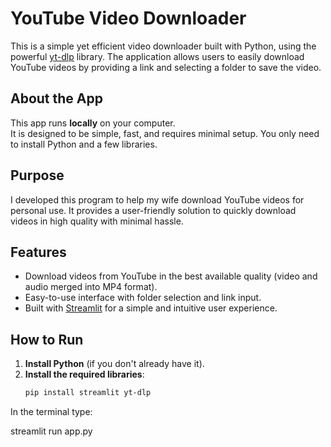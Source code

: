 # YouTube Video Downloader

This is a simple yet efficient video downloader built with Python, using the powerful [yt-dlp](https://github.com/yt-dlp/yt-dlp) library. The application allows users to easily download YouTube videos by providing a link and selecting a folder to save the video.

## About the App

This app runs **locally** on your computer.  
It is designed to be simple, fast, and requires minimal setup. You only need to install Python and a few libraries.

## Purpose

I developed this program to help my wife download YouTube videos for personal use. It provides a user-friendly solution to quickly download videos in high quality with minimal hassle.

## Features

- Download videos from YouTube in the best available quality (video and audio merged into MP4 format).
- Easy-to-use interface with folder selection and link input.
- Built with [Streamlit](https://streamlit.io/) for a simple and intuitive user experience.

## How to Run

1. **Install Python** (if you don't already have it).
2. **Install the required libraries**:
   ```bash
   pip install streamlit yt-dlp
   
In the terminal type:

streamlit run app.py
